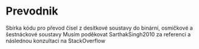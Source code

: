 # Prevodnik
Sbírka kódu pro převod čísel z desítkové soustavy do binární, osmičkové a šestnáckové soustavy
Musím poděkovat SarthakSingh2010 za referenci a následnou konzultaci na StackOverflow

